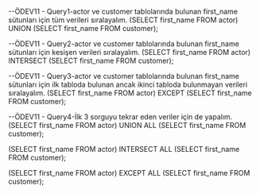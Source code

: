 --ÖDEV11 - Query1-actor ve customer tablolarında bulunan first_name sütunları için tüm verileri sıralayalım.
(SELECT first_name FROM actor)
UNION 
(SELECT first_name FROM customer);

--ÖDEV11 - Query2-actor ve customer tablolarında bulunan first_name sütunları için kesişen verileri sıralayalım.
(SELECT first_name FROM actor)
INTERSECT
(SELECT first_name FROM customer);

--ÖDEV11 - Query3-actor ve customer tablolarında bulunan first_name sütunları için ilk tabloda bulunan ancak ikinci tabloda bulunmayan verileri sıralayalım.
(SELECT first_name FROM actor)
EXCEPT
(SELECT first_name FROM customer);

--ÖDEV11 - Query4-İlk 3 sorguyu tekrar eden veriler için de yapalım.
(SELECT first_name FROM actor)
UNION ALL
(SELECT first_name FROM customer);

(SELECT first_name FROM actor)
INTERSECT ALL
(SELECT first_name FROM customer);

(SELECT first_name FROM actor)
EXCEPT ALL
(SELECT first_name FROM customer);

